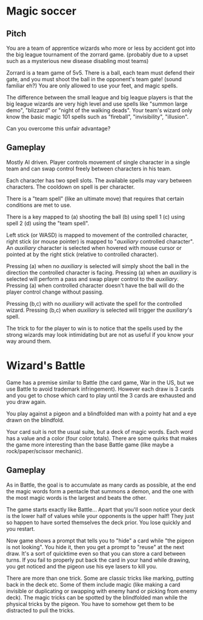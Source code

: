 # Magic soccer

## Pitch

You are a team of apprentice wizards who more or less by accident got into
the big league tournament of the zorrard game. (probably due to a upset such
as a mysterious new disease disabling most teams)

Zorrard is a team game of 5v5. There is a ball, each team must defend their
gate, and you must shoot the ball in the opponent's team gate! (sound
familiar eh?) You are only allowed to use your feet, and magic spells.

The difference between the small league and big league players is that the
big league wizards are very high level and use spells like "summon large demo",
"blizzard" or "night of the walking deads". Your team's wizard only know
the basic magic 101 spells such as "fireball", "invisibility", "illusion".

Can you overcome this unfair advantage?

## Gameplay

Mostly AI driven. Player controls movement of single character in a single
team and can swap control freely between characters in his team.

Each character has two spell slots. The available spells may vary between
characters. The cooldown on spell is per character.

There is a "team spell" (like an ultimate move) that requires that certain
conditions are met to use.

There is a key mapped to (a) shooting the ball (b) using spell 1 (c) using
spell 2 (d) using the "team spell".

Left stick (or WASD) is mapped to movement of the controlled character, right
stick (or mouse pointer) is mapped to "_auxiliary_ controlled character". An
_auxiliary_ character is selected when hovered with mouse cursor or pointed
at by the right stick (relative to controlled character).

Pressing (a) when no _auxiliary_ is selected will simply shoot the ball in
the direction the controlled character is facing. Pressing (a) when an
_auxiliary_ is selected will perform a pass and swap player control to the
_auxiliary_. Pressing (a) when controlled character doesn't have the ball
will do the player control change without passing.

Pressing (b,c) with no _auxiliary_ will activate the spell for the controlled
wizard. Pressing (b,c) when _auxiliary_ is selected will trigger the
_auxiliary_'s spell.

The trick to for the player to win is to notice that the spells used by the
strong wizards may look intimidating but are not as useful if you know your
way around them.


# Wizard's Battle

Game has a premise similar to Battle (the card game, War in the US, but we
use Battle to avoid trademark infringement). However each draw is 3 cards and
you get to chose which card to play until the 3 cards are exhausted and you
draw again.

You play against a pigeon and a blindfolded man with a pointy hat and a eye
drawn on the blindfold.

Your card suit is not the usual suite, but a deck of magic words. Each word
has a value and a color (four color totals). There are some quirks that makes
the game more interesting than the base Battle game (like maybe a
rock/paper/scissor mechanic).

## Gameplay

As in Battle, the goal is to accumulate as many cards as possible, at the end
the magic words form a pentacle that summons a demon, and the one with the
most magic words is the largest and beats the other.

The game starts exactly like Battle... Apart that you'll soon notice your
deck is the lower half of values while your opponents is the upper half! They
just so happen to have sorted themselves the deck prior. You lose quickly and
you restart.

Now game shows a prompt that tells you to "hide" a card while "the pigeon is
not looking". You hide it, then you get a prompt to "reuse" at the next draw.
It's a sort of quicktime even so that you can store a card between turns. If
you fail to properly put back the card in your hand while drawing, you get
noticed and the pigeon use his eye lasers to kill you.

There are more than one trick. Some are classic tricks like marking, putting
back in the deck etc. Some of them include magic (like making a card
invisible or duplicating or swapping with enemy hand or picking from enemy
deck). The magic tricks can be spotted by the blindfolded man while the
physical tricks by the pigeon. You have to somehow get them to be distracted
to pull the tricks.
